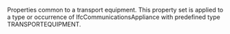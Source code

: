Properties common to a transport equipment. This property set is applied to a type or occurrence of IfcCommunicationsAppliance with predefined type TRANSPORTEQUIPMENT.